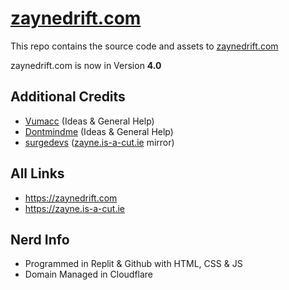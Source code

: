 # [zaynedrift.com](https://zaynedrift.com) 
This repo contains the source code and assets to [zaynedrift.com](https://zaynedrift.com) 

zaynedrift.com is now in Version **4.0**

## Additional Credits
- [Vumacc](https://github.com/Vumacc) (Ideas & General Help)
- [Dontmindme](https://github.com/dontmindme250) (Ideas & General Help)
- [surgedevs](https://github.com/surgedevs) ([zayne.is-a-cut.ie](https://zayne.is-a-cut.ie) mirror)

## All Links
- https://zaynedrift.com
- https://zayne.is-a-cut.ie

## Nerd Info
- Programmed in Replit & Github with HTML, CSS & JS
- Domain Managed in Cloudflare